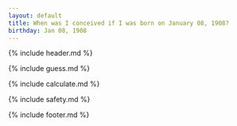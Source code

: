 ```yaml
---
layout: default
title: When was I conceived if I was born on January 08, 1908?
birthday: Jan 08, 1908
---
```


{% include header.md %}

{% include guess.md %}

{% include calculate.md %}

{% include safety.md %}

{% include footer.md %}



